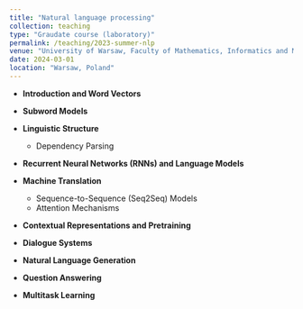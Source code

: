```yaml
---
title: "Natural language processing"
collection: teaching
type: "Graudate course (laboratory)"
permalink: /teaching/2023-summer-nlp
venue: "University of Warsaw, Faculty of Mathematics, Informatics and Mechanics"
date: 2024-03-01
location: "Warsaw, Poland"
---
```


- **Introduction and Word Vectors**

- **Subword Models**

- **Linguistic Structure**
  - Dependency Parsing

- **Recurrent Neural Networks (RNNs) and Language Models**

- **Machine Translation**
  - Sequence-to-Sequence (Seq2Seq) Models
  - Attention Mechanisms

- **Contextual Representations and Pretraining**

- **Dialogue Systems**

- **Natural Language Generation**

- **Question Answering**

- **Multitask Learning**